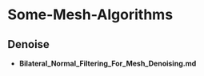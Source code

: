
# Some-Mesh-Algorithms
## Denoise
- **Bilateral_Normal_Filtering_For_Mesh_Denoising.md**
















